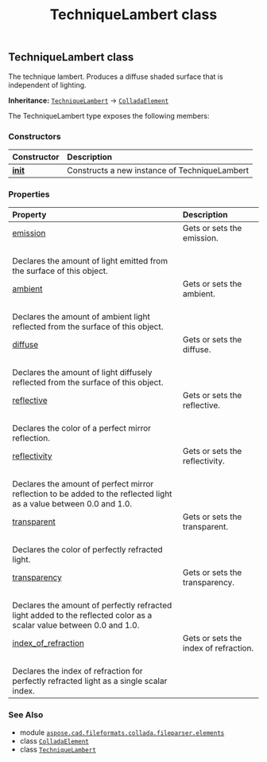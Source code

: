 ﻿---
title: TechniqueLambert class
second_title: Aspose.CAD for Python via .NET API References
description: 
type: docs
weight: 1120
url: /aspose.cad.fileformats.collada.fileparser.elements/techniquelambert/
is_root: false
---

## TechniqueLambert class

The technique lambert.
Produces a diffuse shaded surface that is independent of lighting.



**Inheritance:** [`TechniqueLambert`](/cad/python-net/aspose.cad.fileformats.collada.fileparser.elements/techniquelambert) → 
[`ColladaElement`](/cad/python-net/aspose.cad.fileformats.collada.fileparser.elements/colladaelement)



The TechniqueLambert type exposes the following members:

### Constructors
| Constructor | Description |
| :- | :- |
| [__init__](/cad/python-net/aspose.cad.fileformats.collada.fileparser.elements/techniquelambert/__init__/#) | Constructs a new instance of TechniqueLambert |


### Properties
| Property | Description |
| :- | :- |
| [emission](/cad/python-net/aspose.cad.fileformats.collada.fileparser.elements/techniquelambert/emission) | Gets or sets the emission.<br/>Declares the amount of light emitted from the surface of this object. |
| [ambient](/cad/python-net/aspose.cad.fileformats.collada.fileparser.elements/techniquelambert/ambient) | Gets or sets the ambient.<br/>Declares the amount of ambient light reflected from the surface of this object. |
| [diffuse](/cad/python-net/aspose.cad.fileformats.collada.fileparser.elements/techniquelambert/diffuse) | Gets or sets the diffuse.<br/>Declares the amount of light diffusely reflected from the surface of this object. |
| [reflective](/cad/python-net/aspose.cad.fileformats.collada.fileparser.elements/techniquelambert/reflective) | Gets or sets the reflective.<br/>Declares the color of a perfect mirror reflection. |
| [reflectivity](/cad/python-net/aspose.cad.fileformats.collada.fileparser.elements/techniquelambert/reflectivity) | Gets or sets the reflectivity.<br/>Declares the amount of perfect mirror reflection to be added to the reflected light as a value between 0.0 and 1.0. |
| [transparent](/cad/python-net/aspose.cad.fileformats.collada.fileparser.elements/techniquelambert/transparent) | Gets or sets the transparent.<br/>Declares the color of perfectly refracted light. |
| [transparency](/cad/python-net/aspose.cad.fileformats.collada.fileparser.elements/techniquelambert/transparency) | Gets or sets the transparency.<br/>Declares the amount of perfectly refracted light added to the reflected color as a scalar value between 0.0 and 1.0. |
| [index_of_refraction](/cad/python-net/aspose.cad.fileformats.collada.fileparser.elements/techniquelambert/index_of_refraction) | Gets or sets the index of refraction.<br/>Declares the index of refraction for perfectly refracted light as a single scalar index. |



### See Also
* module [`aspose.cad.fileformats.collada.fileparser.elements`](..)
* class [`ColladaElement`](/cad/python-net/aspose.cad.fileformats.collada.fileparser.elements/colladaelement)
* class [`TechniqueLambert`](/cad/python-net/aspose.cad.fileformats.collada.fileparser.elements/techniquelambert)
